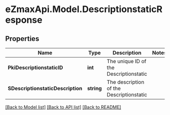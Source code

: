 
# eZmaxApi.Model.DescriptionstaticResponse

## Properties

Name | Type | Description | Notes
------------ | ------------- | ------------- | -------------
**PkiDescriptionstaticID** | **int** | The unique ID of the Descriptionstatic | 
**SDescriptionstaticDescription** | **string** | The description of the Descriptionstatic | 

[[Back to Model list]](../README.md#documentation-for-models)
[[Back to API list]](../README.md#documentation-for-api-endpoints)
[[Back to README]](../README.md)

